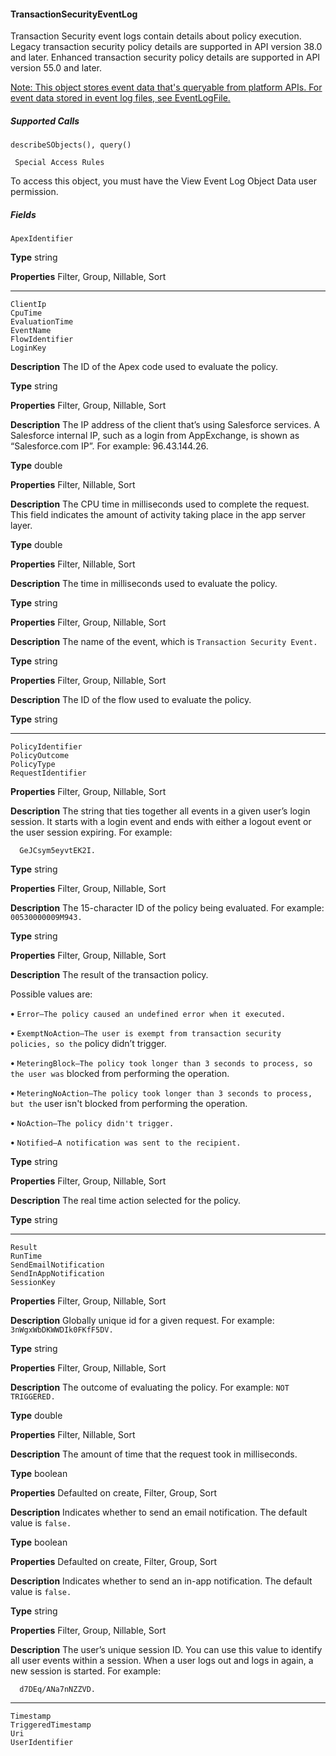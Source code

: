 #### TransactionSecurityEventLog

Transaction Security event logs contain details about policy execution. Legacy transaction security policy details are supported in API
version 38.0 and later. Enhanced transaction security policy details are supported in API version 55.0 and later.

[Note: This object stores event data that's queryable from platform APIs. For event data stored in event log files, see EventLogFile.](https://developer.salesforce.com/docs/atlas.en-us.254.0.object_reference.meta/object_reference/sforce_api_objects_eventlogfile.htm)

##### Supported Calls
```
describeSObjects(), query()

 Special Access Rules

```
To access this object, you must have the View Event Log Object Data user permission.

##### Fields

```
ApexIdentifier

```

**Type**
string

**Properties**
Filter, Group, Nillable, Sort


-----

```
ClientIp
CpuTime
EvaluationTime
EventName
FlowIdentifier
LoginKey

```

**Description**
The ID of the Apex code used to evaluate the policy.

**Type**
string

**Properties**
Filter, Group, Nillable, Sort

**Description**
The IP address of the client that’s using Salesforce services. A Salesforce internal IP, such as
a login from AppExchange, is shown as “Salesforce.com IP”. For example: 96.43.144.26.

**Type**
double

**Properties**
Filter, Nillable, Sort

**Description**
The CPU time in milliseconds used to complete the request. This field indicates the amount
of activity taking place in the app server layer.

**Type**
double

**Properties**
Filter, Nillable, Sort

**Description**
The time in milliseconds used to evaluate the policy.

**Type**
string

**Properties**
Filter, Group, Nillable, Sort

**Description**
The name of the event, which is `Transaction Security Event.`

**Type**
string

**Properties**
Filter, Group, Nillable, Sort

**Description**
The ID of the flow used to evaluate the policy.

**Type**
string


-----

```
PolicyIdentifier
PolicyOutcome
PolicyType
RequestIdentifier

```

**Properties**
Filter, Group, Nillable, Sort

**Description**
The string that ties together all events in a given user’s login session. It starts with a login
event and ends with either a logout event or the user session expiring. For example:
```
  GeJCsym5eyvtEK2I.

```
**Type**
string

**Properties**
Filter, Group, Nillable, Sort

**Description**
The 15-character ID of the policy being evaluated. For example: `00530000009M943.`

**Type**
string

**Properties**
Filter, Group, Nillable, Sort

**Description**
The result of the transaction policy.

Possible values are:

**•** `Error—The policy caused an undefined error when it executed.`

**•** `ExemptNoAction—The user is exempt from transaction security policies, so the`
policy didn’t trigger.

**•** `MeteringBlock—The policy took longer than 3 seconds to process, so the user was`
blocked from performing the operation.

**•** `MeteringNoAction—The policy took longer than 3 seconds to process, but the`
user isn't blocked from performing the operation.

**•** `NoAction—The policy didn't trigger.`

**•** `Notified—A notification was sent to the recipient.`

**Type**
string

**Properties**
Filter, Group, Nillable, Sort

**Description**
The real time action selected for the policy.

**Type**
string


-----

```
Result
RunTime
SendEmailNotification
SendInAppNotification
SessionKey

```

**Properties**
Filter, Group, Nillable, Sort

**Description**
Globally unique id for a given request. For example: `3nWgxWbDKWWDIk0FKfF5DV.`

**Type**
string

**Properties**
Filter, Group, Nillable, Sort

**Description**
The outcome of evaluating the policy. For example: `NOT TRIGGERED.`

**Type**
double

**Properties**
Filter, Nillable, Sort

**Description**
The amount of time that the request took in milliseconds.

**Type**
boolean

**Properties**
Defaulted on create, Filter, Group, Sort

**Description**
Indicates whether to send an email notification. The default value is `false.`

**Type**
boolean

**Properties**
Defaulted on create, Filter, Group, Sort

**Description**
Indicates whether to send an in-app notification. The default value is `false.`

**Type**
string

**Properties**
Filter, Group, Nillable, Sort

**Description**
The user’s unique session ID. You can use this value to identify all user events within a session.
When a user logs out and logs in again, a new session is started. For example:
```
  d7DEq/ANa7nNZZVD.

```

-----

```
Timestamp
TriggeredTimestamp
Uri
UserIdentifier
